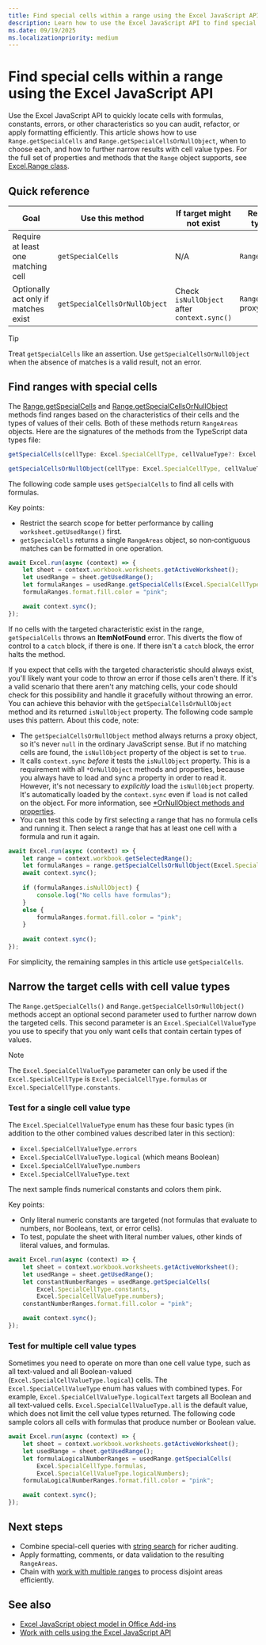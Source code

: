 ```yaml
---
title: Find special cells within a range using the Excel JavaScript API
description: Learn how to use the Excel JavaScript API to find special cells, such as cells with formulas, errors, or numbers.
ms.date: 09/19/2025
ms.localizationpriority: medium
---
```


# Find special cells within a range using the Excel JavaScript API

Use the Excel JavaScript API to quickly locate cells with formulas, constants, errors, or other characteristics so you can audit, refactor, or apply formatting efficiently. This article shows how to use `Range.getSpecialCells` and `Range.getSpecialCellsOrNullObject`, when to choose each, and how to further narrow results with cell value types. For the full set of properties and methods that the `Range` object supports, see [Excel.Range class](/javascript/api/excel/excel.range).

## Quick reference

| Goal | Use this method | If target might not exist | Result type | Error behavior |
|------|-----------------|---------------------------|-------------|----------------|
| Require at least one matching cell | `getSpecialCells` | N/A | `RangeAreas` | Throws `ItemNotFound` if none exist |
| Optionally act only if matches exist | `getSpecialCellsOrNullObject` | Check `isNullObject` after `context.sync()` | `RangeAreas` proxy | No error, returns `isNullObject = true` |

> [!TIP]
> Treat `getSpecialCells` like an assertion. Use `getSpecialCellsOrNullObject` when the absence of matches is a valid result, not an error.

## Find ranges with special cells

The [Range.getSpecialCells](/javascript/api/excel/excel.range#excel-excel-range-getspecialcells-member(1)) and [Range.getSpecialCellsOrNullObject](/javascript/api/excel/excel.range#excel-excel-range-getspecialcellsornullobject-member(1)) methods find ranges based on the characteristics of their cells and the types of values of their cells. Both of these methods return `RangeAreas` objects. Here are the signatures of the methods from the TypeScript data types file:

```typescript
getSpecialCells(cellType: Excel.SpecialCellType, cellValueType?: Excel.SpecialCellValueType): Excel.RangeAreas;
```

```typescript
getSpecialCellsOrNullObject(cellType: Excel.SpecialCellType, cellValueType?: Excel.SpecialCellValueType): Excel.RangeAreas;
```

The following code sample uses `getSpecialCells` to find all cells with formulas.

Key points:

- Restrict the search scope for better performance by calling `worksheet.getUsedRange()` first.
- `getSpecialCells` returns a single `RangeAreas` object, so non‑contiguous matches can be formatted in one operation.

```js
await Excel.run(async (context) => {
    let sheet = context.workbook.worksheets.getActiveWorksheet();
    let usedRange = sheet.getUsedRange();
    let formulaRanges = usedRange.getSpecialCells(Excel.SpecialCellType.formulas);
    formulaRanges.format.fill.color = "pink";

    await context.sync();
});
```

If no cells with the targeted characteristic exist in the range, `getSpecialCells` throws an **ItemNotFound** error. This diverts the flow of control to a `catch` block, if there is one. If there isn't a `catch` block, the error halts the method.

If you expect that cells with the targeted characteristic should always exist, you'll likely want your code to throw an error if those cells aren't there. If it's a valid scenario that there aren't any matching cells, your code should check for this possibility and handle it gracefully without throwing an error. You can achieve this behavior with the `getSpecialCellsOrNullObject` method and its returned `isNullObject` property. The following code sample uses this pattern. About this code, note:

- The `getSpecialCellsOrNullObject` method always returns a proxy object, so it's never `null` in the ordinary JavaScript sense. But if no matching cells are found, the `isNullObject` property of the object is set to `true`.
- It calls `context.sync` *before* it tests the `isNullObject` property. This is a requirement with all `*OrNullObject` methods and properties, because you always have to load and sync a property in order to read it. However, it's not necessary to *explicitly* load the `isNullObject` property. It's automatically loaded by the `context.sync` even if `load` is not called on the object. For more information, see [\*OrNullObject methods and properties](../develop/application-specific-api-model.md#ornullobject-methods-and-properties).
- You can test this code by first selecting a range that has no formula cells and running it. Then select a range that has at least one cell with a formula and run it again.

```js
await Excel.run(async (context) => {
    let range = context.workbook.getSelectedRange();
    let formulaRanges = range.getSpecialCellsOrNullObject(Excel.SpecialCellType.formulas);
    await context.sync();
        
    if (formulaRanges.isNullObject) {
        console.log("No cells have formulas");
    }
    else {
        formulaRanges.format.fill.color = "pink";
    }
    
    await context.sync();
});
```

For simplicity, the remaining samples in this article use `getSpecialCells`.

## Narrow the target cells with cell value types

The `Range.getSpecialCells()` and `Range.getSpecialCellsOrNullObject()` methods accept an optional second parameter used to further narrow down the targeted cells. This second parameter is an `Excel.SpecialCellValueType` you use to specify that you only want cells that contain certain types of values.

> [!NOTE]
> The `Excel.SpecialCellValueType` parameter can only be used if the `Excel.SpecialCellType` is `Excel.SpecialCellType.formulas` or `Excel.SpecialCellType.constants`.

### Test for a single cell value type

The `Excel.SpecialCellValueType` enum has these four basic types (in addition to the other combined values described later in this section):

- `Excel.SpecialCellValueType.errors`
- `Excel.SpecialCellValueType.logical` (which means Boolean)
- `Excel.SpecialCellValueType.numbers`
- `Excel.SpecialCellValueType.text`

The next sample finds numerical constants and colors them pink.

Key points:

- Only literal numeric constants are targeted (not formulas that evaluate to numbers, nor Booleans, text, or error cells).
- To test, populate the sheet with literal number values, other kinds of literal values, and formulas.

```js
await Excel.run(async (context) => {
    let sheet = context.workbook.worksheets.getActiveWorksheet();
    let usedRange = sheet.getUsedRange();
    let constantNumberRanges = usedRange.getSpecialCells(
        Excel.SpecialCellType.constants,
        Excel.SpecialCellValueType.numbers);
    constantNumberRanges.format.fill.color = "pink";

    await context.sync();
});
```

### Test for multiple cell value types

Sometimes you need to operate on more than one cell value type, such as all text-valued and all Boolean-valued (`Excel.SpecialCellValueType.logical`) cells. The `Excel.SpecialCellValueType` enum has values with combined types. For example, `Excel.SpecialCellValueType.logicalText` targets all Boolean and all text-valued cells. `Excel.SpecialCellValueType.all` is the default value, which does not limit the cell value types returned. The following code sample colors all cells with formulas that produce number or Boolean value.

```js
await Excel.run(async (context) => {
    let sheet = context.workbook.worksheets.getActiveWorksheet();
    let usedRange = sheet.getUsedRange();
    let formulaLogicalNumberRanges = usedRange.getSpecialCells(
        Excel.SpecialCellType.formulas,
        Excel.SpecialCellValueType.logicalNumbers);
    formulaLogicalNumberRanges.format.fill.color = "pink";

    await context.sync();
});
```

## Next steps

- Combine special-cell queries with [string search](excel-add-ins-ranges-string-match.md) for richer auditing.
- Apply formatting, comments, or data validation to the resulting `RangeAreas`.
- Chain with [work with multiple ranges](excel-add-ins-multiple-ranges.md) to process disjoint areas efficiently.

## See also

- [Excel JavaScript object model in Office Add-ins](excel-add-ins-core-concepts.md)
- [Work with cells using the Excel JavaScript API](excel-add-ins-cells.md)
